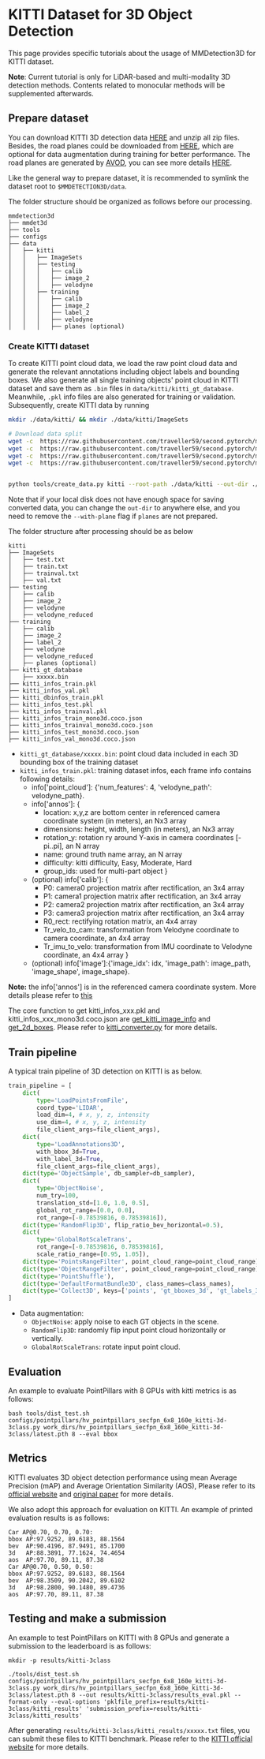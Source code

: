 # KITTI Dataset for 3D Object Detection

This page provides specific tutorials about the usage of MMDetection3D for KITTI dataset.

**Note**: Current tutorial is only for LiDAR-based and multi-modality 3D detection methods. Contents related to monocular methods will be supplemented afterwards.

## Prepare dataset

You can download KITTI 3D detection data [HERE](http://www.cvlibs.net/datasets/kitti/eval_object.php?obj_benchmark=3d) and unzip all zip files. Besides, the road planes could be downloaded from [HERE](https://download.openmmlab.com/mmdetection3d/data/train_planes.zip), which are optional for data augmentation during training for better performance. The road planes are generated by [AVOD](https://github.com/kujason/avod), you can see more details [HERE](https://github.com/kujason/avod/issues/19).

Like the general way to prepare dataset, it is recommended to symlink the dataset root to `$MMDETECTION3D/data`.

The folder structure should be organized as follows before our processing.

```
mmdetection3d
├── mmdet3d
├── tools
├── configs
├── data
│   ├── kitti
│   │   ├── ImageSets
│   │   ├── testing
│   │   │   ├── calib
│   │   │   ├── image_2
│   │   │   ├── velodyne
│   │   ├── training
│   │   │   ├── calib
│   │   │   ├── image_2
│   │   │   ├── label_2
│   │   │   ├── velodyne
│   │   │   ├── planes (optional)
```

### Create KITTI dataset

To create KITTI point cloud data, we load the raw point cloud data and generate the relevant annotations including object labels and bounding boxes. We also generate all single training objects' point cloud in KITTI dataset and save them as `.bin` files in `data/kitti/kitti_gt_database`. Meanwhile, `.pkl` info files are also generated for training or validation. Subsequently, create KITTI data by running

```bash
mkdir ./data/kitti/ && mkdir ./data/kitti/ImageSets

# Download data split
wget -c  https://raw.githubusercontent.com/traveller59/second.pytorch/master/second/data/ImageSets/test.txt --no-check-certificate --content-disposition -O ./data/kitti/ImageSets/test.txt
wget -c  https://raw.githubusercontent.com/traveller59/second.pytorch/master/second/data/ImageSets/train.txt --no-check-certificate --content-disposition -O ./data/kitti/ImageSets/train.txt
wget -c  https://raw.githubusercontent.com/traveller59/second.pytorch/master/second/data/ImageSets/val.txt --no-check-certificate --content-disposition -O ./data/kitti/ImageSets/val.txt
wget -c  https://raw.githubusercontent.com/traveller59/second.pytorch/master/second/data/ImageSets/trainval.txt --no-check-certificate --content-disposition -O ./data/kitti/ImageSets/trainval.txt


python tools/create_data.py kitti --root-path ./data/kitti --out-dir ./data/kitti --extra-tag kitti --with-plane

```

Note that if your local disk does not have enough space for saving converted data, you can change the `out-dir` to anywhere else, and you need to remove the `--with-plane` flag if `planes` are not prepared.

The folder structure after processing should be as below

```
kitti
├── ImageSets
│   ├── test.txt
│   ├── train.txt
│   ├── trainval.txt
│   ├── val.txt
├── testing
│   ├── calib
│   ├── image_2
│   ├── velodyne
│   ├── velodyne_reduced
├── training
│   ├── calib
│   ├── image_2
│   ├── label_2
│   ├── velodyne
│   ├── velodyne_reduced
│   ├── planes (optional)
├── kitti_gt_database
│   ├── xxxxx.bin
├── kitti_infos_train.pkl
├── kitti_infos_val.pkl
├── kitti_dbinfos_train.pkl
├── kitti_infos_test.pkl
├── kitti_infos_trainval.pkl
├── kitti_infos_train_mono3d.coco.json
├── kitti_infos_trainval_mono3d.coco.json
├── kitti_infos_test_mono3d.coco.json
├── kitti_infos_val_mono3d.coco.json
```

- `kitti_gt_database/xxxxx.bin`: point cloud data included in each 3D bounding box of the training dataset
- `kitti_infos_train.pkl`: training dataset infos, each frame info contains following details:
    - info['point_cloud']: {'num_features': 4, 'velodyne_path': velodyne_path}.
    - info['annos']: {
        - location: x,y,z are bottom center in referenced camera coordinate system (in meters), an Nx3 array
        - dimensions: height, width, length (in meters), an Nx3 array
        - rotation_y: rotation ry around Y-axis in camera coordinates [-pi..pi], an N array
        - name:  ground truth name array, an N array
        - difficulty: kitti difficulty, Easy, Moderate, Hard
        - group_ids: used for multi-part object
        }
    - (optional) info['calib']: {
        - P0: camera0 projection matrix after rectification, an 3x4 array
        - P1: camera1 projection matrix after rectification, an 3x4 array
        - P2: camera2 projection matrix after rectification, an 3x4 array
        - P3: camera3 projection matrix after rectification, an 3x4 array
        - R0_rect: rectifying rotation matrix, an 4x4 array
        - Tr_velo_to_cam: transformation from Velodyne coordinate to camera coordinate, an 4x4 array
        - Tr_imu_to_velo: transformation from IMU coordinate to Velodyne coordinate, an 4x4 array
    }
    - (optional) info['image']:{'image_idx': idx, 'image_path': image_path, 'image_shape', image_shape}.

**Note:** the info['annos'] is in the referenced camera coordinate system. More details please refer to [this](http://www.cvlibs.net/publications/Geiger2013IJRR.pdf)

The core function to get kitti_infos_xxx.pkl and kitti_infos_xxx_mono3d.coco.json are [get_kitti_image_info](https://github.com/open-mmlab/mmdetection3d/blob/7873c8f62b99314f35079f369d1dab8d63f8a3ce/tools/data_converter/kitti_data_utils.py#L140) and [get_2d_boxes](https://github.com/open-mmlab/mmdetection3d/blob/7873c8f62b99314f35079f369d1dab8d63f8a3ce/tools/data_converter/kitti_converter.py#L378). Please refer to [kitti_converter.py](https://github.com/open-mmlab/mmdetection3d/blob/7873c8f62b99314f35079f369d1dab8d63f8a3ce/tools/data_converter/kitti_converter.py) for more details.

## Train pipeline

A typical train pipeline of 3D detection on KITTI is as below.

```python
train_pipeline = [
    dict(
        type='LoadPointsFromFile',
        coord_type='LIDAR',
        load_dim=4, # x, y, z, intensity
        use_dim=4, # x, y, z, intensity
        file_client_args=file_client_args),
    dict(
        type='LoadAnnotations3D',
        with_bbox_3d=True,
        with_label_3d=True,
        file_client_args=file_client_args),
    dict(type='ObjectSample', db_sampler=db_sampler),
    dict(
        type='ObjectNoise',
        num_try=100,
        translation_std=[1.0, 1.0, 0.5],
        global_rot_range=[0.0, 0.0],
        rot_range=[-0.78539816, 0.78539816]),
    dict(type='RandomFlip3D', flip_ratio_bev_horizontal=0.5),
    dict(
        type='GlobalRotScaleTrans',
        rot_range=[-0.78539816, 0.78539816],
        scale_ratio_range=[0.95, 1.05]),
    dict(type='PointsRangeFilter', point_cloud_range=point_cloud_range),
    dict(type='ObjectRangeFilter', point_cloud_range=point_cloud_range),
    dict(type='PointShuffle'),
    dict(type='DefaultFormatBundle3D', class_names=class_names),
    dict(type='Collect3D', keys=['points', 'gt_bboxes_3d', 'gt_labels_3d'])
]
```

- Data augmentation:
    - `ObjectNoise`: apply noise to each GT objects in the scene.
    - `RandomFlip3D`: randomly flip input point cloud horizontally or vertically.
    - `GlobalRotScaleTrans`: rotate input point cloud.

## Evaluation

An example to evaluate PointPillars with 8 GPUs with kitti metrics is as follows:

```shell
bash tools/dist_test.sh configs/pointpillars/hv_pointpillars_secfpn_6x8_160e_kitti-3d-3class.py work_dirs/hv_pointpillars_secfpn_6x8_160e_kitti-3d-3class/latest.pth 8 --eval bbox
```

## Metrics

KITTI evaluates 3D object detection performance using mean Average Precision (mAP) and Average Orientation Similarity (AOS), Please refer to its [official website](http://www.cvlibs.net/datasets/kitti/eval_3dobject.php) and [original paper](http://www.cvlibs.net/publications/Geiger2012CVPR.pdf) for more details.

We also adopt this approach for evaluation on KITTI. An example of printed evaluation results is as follows:

```
Car AP@0.70, 0.70, 0.70:
bbox AP:97.9252, 89.6183, 88.1564
bev  AP:90.4196, 87.9491, 85.1700
3d   AP:88.3891, 77.1624, 74.4654
aos  AP:97.70, 89.11, 87.38
Car AP@0.70, 0.50, 0.50:
bbox AP:97.9252, 89.6183, 88.1564
bev  AP:98.3509, 90.2042, 89.6102
3d   AP:98.2800, 90.1480, 89.4736
aos  AP:97.70, 89.11, 87.38
```

## Testing and make a submission

An example to test PointPillars on KITTI with 8 GPUs and generate a submission to the leaderboard is as follows:

```shell
mkdir -p results/kitti-3class

./tools/dist_test.sh configs/pointpillars/hv_pointpillars_secfpn_6x8_160e_kitti-3d-3class.py work_dirs/hv_pointpillars_secfpn_6x8_160e_kitti-3d-3class/latest.pth 8 --out results/kitti-3class/results_eval.pkl --format-only --eval-options 'pklfile_prefix=results/kitti-3class/kitti_results' 'submission_prefix=results/kitti-3class/kitti_results'
```

After generating `results/kitti-3class/kitti_results/xxxxx.txt` files, you can submit these files to KITTI benchmark. Please refer to the [KITTI official website](http://www.cvlibs.net/datasets/kitti/index.php) for more details.
